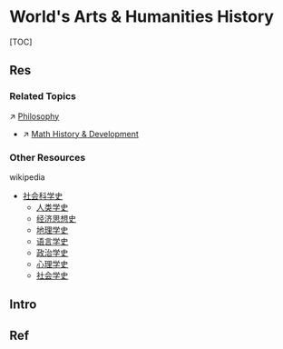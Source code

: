 # World's Arts & Humanities History

[TOC]



## Res
### Related Topics
↗ [Philosophy](../../♂%20Philosophy/Philosophy.md)
- ↗ [Math History & Development](../../../Information%20Science%20&%20Computer%20Science/🧮%20Mathematics/Math%20History%20&%20Development.md)


### Other Resources
wikipedia
- [社会科学史](https://zh.wikipedia.org/wiki/%E7%A4%BE%E4%BC%9A%E7%A7%91%E5%AD%A6%E5%8F%B2 "社会科学史")
	- [人类学史](https://zh.wikipedia.org/wiki/%E4%BA%BA%E9%A1%9E%E5%AD%B8%E5%8F%B2 "人类学史")
	- [经济思想史](https://zh.wikipedia.org/wiki/%E7%BB%8F%E6%B5%8E%E6%80%9D%E6%83%B3%E5%8F%B2 "经济思想史")
	- [地理学史](https://zh.wikipedia.org/wiki/%E5%9C%B0%E7%90%86%E5%AD%B8%E5%8F%B2 "地理学史")
	- [语言学史](https://zh.wikipedia.org/wiki/%E8%AA%9E%E8%A8%80%E5%AD%B8%E5%8F%B2 "语言学史")
	- [政治学史](https://zh.wikipedia.org/wiki/%E6%94%BF%E6%B2%BB%E5%AD%A6%E5%8F%B2 "政治学史")
	- [心理学史](https://zh.wikipedia.org/wiki/%E5%BF%83%E7%90%86%E5%AD%A6%E5%8F%B2 "心理学史")
	- [社会学史](https://zh.wikipedia.org/wiki/%E7%A4%BE%E6%9C%83%E5%AD%B8%E5%8F%B2 "社会学史")



## Intro



## Ref
